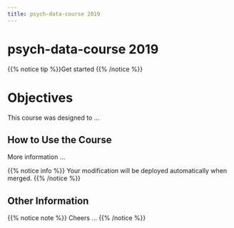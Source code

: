 ```yaml
---
title: psych-data-course 2019
---
```


# psych-data-course 2019

{{% notice tip %}}Get started 
{{% /notice %}}

# Objectives
This course was designed to ...

## How to Use the Course
More information ...



{{% notice info %}}
Your modification will be deployed automatically when merged.
{{% /notice %}}

## Other Information

{{% notice note %}}
Cheers ...
{{% /notice %}}
